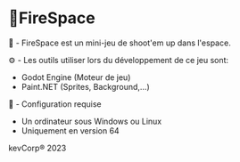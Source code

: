 # :rocket:FireSpace

:rocket: - FireSpace est un mini-jeu de shoot'em up dans l'espace.  

:gear: - Les outils utiliser lors du développement de ce jeu sont:

- Godot Engine (Moteur de jeu)
- Paint.NET (Sprites, Background,...)

:wrench: - Configuration requise

- Un ordinateur sous Windows ou Linux 
- Uniquement en version 64

kevCorp® 2023
